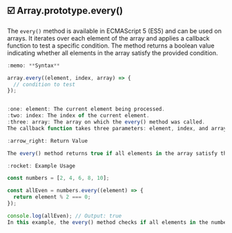 ## :ballot_box_with_check: Array.prototype.every()

The `every()` method is available in ECMAScript 5 (ES5) and can be used on arrays. It iterates over each element of the array and applies a callback function to test a specific condition. The method returns a boolean value indicating whether all elements in the array satisfy the provided condition.

```javascript
:memo: **Syntax**

array.every((element, index, array) => {
  // condition to test
});


:one: element: The current element being processed.
:two: index: The index of the current element.
:three: array: The array on which the every() method was called.
The callback function takes three parameters: element, index, and array. Within the callback function, you can define the condition that each element should satisfy.

:arrow_right: Return Value

The every() method returns true if all elements in the array satisfy the condition specified by the callback function. If any element fails to satisfy the condition, the method returns false.

:rocket: Example Usage

const numbers = [2, 4, 6, 8, 10];

const allEven = numbers.every((element) => {
  return element % 2 === 0;
});

console.log(allEven); // Output: true
In this example, the every() method checks if all elements in the numbers array are even. The condition element % 2 === 0 is used to test if each element is divisible by 2. Since all elements satisfy this condition, the every() method returns true.








